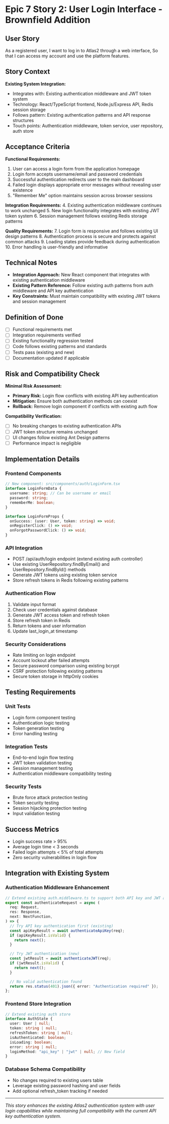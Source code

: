 # Epic 7 Story 2: User Login Interface - Brownfield Addition

## User Story

As a registered user,
I want to log in to Atlas2 through a web interface,
So that I can access my account and use the platform features.

## Story Context

**Existing System Integration:**

- Integrates with: Existing authentication middleware and JWT token system
- Technology: React/TypeScript frontend, Node.js/Express API, Redis session storage
- Follows pattern: Existing authentication patterns and API response structures
- Touch points: Authentication middleware, token service, user repository, auth store

## Acceptance Criteria

**Functional Requirements:**

1. User can access a login form from the application homepage
2. Login form accepts username/email and password credentials
3. Successful authentication redirects user to the main dashboard
4. Failed login displays appropriate error messages without revealing user existence
5. "Remember Me" option maintains session across browser sessions

**Integration Requirements:** 4. Existing authentication middleware continues to work unchanged 5. New login functionality integrates with existing JWT token system 6. Session management follows existing Redis storage patterns

**Quality Requirements:** 7. Login form is responsive and follows existing UI design patterns 8. Authentication process is secure and protects against common attacks 9. Loading states provide feedback during authentication 10. Error handling is user-friendly and informative

## Technical Notes

- **Integration Approach:** New React component that integrates with existing authentication middleware
- **Existing Pattern Reference:** Follow existing auth patterns from auth middleware and API key authentication
- **Key Constraints:** Must maintain compatibility with existing JWT tokens and session management

## Definition of Done

- [ ] Functional requirements met
- [ ] Integration requirements verified
- [ ] Existing functionality regression tested
- [ ] Code follows existing patterns and standards
- [ ] Tests pass (existing and new)
- [ ] Documentation updated if applicable

## Risk and Compatibility Check

**Minimal Risk Assessment:**

- **Primary Risk:** Login flow conflicts with existing API key authentication
- **Mitigation:** Ensure both authentication methods can coexist
- **Rollback:** Remove login component if conflicts with existing auth flow

**Compatibility Verification:**

- [ ] No breaking changes to existing authentication APIs
- [ ] JWT token structure remains unchanged
- [ ] UI changes follow existing Ant Design patterns
- [ ] Performance impact is negligible

## Implementation Details

### Frontend Components

```typescript
// New component: src/components/auth/LoginForm.tsx
interface LoginFormData {
  username: string; // Can be username or email
  password: string;
  rememberMe: boolean;
}

interface LoginFormProps {
  onSuccess: (user: User, token: string) => void;
  onRegisterClick: () => void;
  onForgotPasswordClick: () => void;
}
```

### API Integration

- POST /api/auth/login endpoint (extend existing auth controller)
- Use existing UserRepository.findByEmail() and UserRepository.findById() methods
- Generate JWT tokens using existing token service
- Store refresh tokens in Redis following existing patterns

### Authentication Flow

1. Validate input format
2. Check user credentials against database
3. Generate JWT access token and refresh token
4. Store refresh token in Redis
5. Return tokens and user information
6. Update last_login_at timestamp

### Security Considerations

- Rate limiting on login endpoint
- Account lockout after failed attempts
- Secure password comparison using existing bcrypt
- CSRF protection following existing patterns
- Secure token storage in httpOnly cookies

## Testing Requirements

### Unit Tests

- Login form component testing
- Authentication logic testing
- Token generation testing
- Error handling testing

### Integration Tests

- End-to-end login flow testing
- JWT token validation testing
- Session management testing
- Authentication middleware compatibility testing

### Security Tests

- Brute force attack protection testing
- Token security testing
- Session hijacking protection testing
- Input validation testing

## Success Metrics

- Login success rate > 95%
- Average login time < 3 seconds
- Failed login attempts < 5% of total attempts
- Zero security vulnerabilities in login flow

## Integration with Existing System

### Authentication Middleware Enhancement

```typescript
// Extend existing auth.middleware.ts to support both API key and JWT auth
export const authenticateRequest = async (
  req: Request,
  res: Response,
  next: NextFunction,
) => {
  // Try API key authentication first (existing)
  const apiKeyResult = await authenticateApiKey(req);
  if (apiKeyResult.isValid) {
    return next();
  }

  // Try JWT authentication (new)
  const jwtResult = await authenticateJWT(req);
  if (jwtResult.isValid) {
    return next();
  }

  // No valid authentication found
  return res.status(401).json({ error: "Authentication required" });
};
```

### Frontend Store Integration

```typescript
// Extend existing auth store
interface AuthState {
  user: User | null;
  token: string | null;
  refreshToken: string | null;
  isAuthenticated: boolean;
  isLoading: boolean;
  error: string | null;
  loginMethod: "api_key" | "jwt" | null; // New field
}
```

### Database Schema Compatibility

- No changes required to existing users table
- Leverage existing password hashing and user fields
- Add optional refresh_token tracking if needed

---

_This story enhances the existing Atlas2 authentication system with user login capabilities while maintaining full compatibility with the current API key authentication system._
